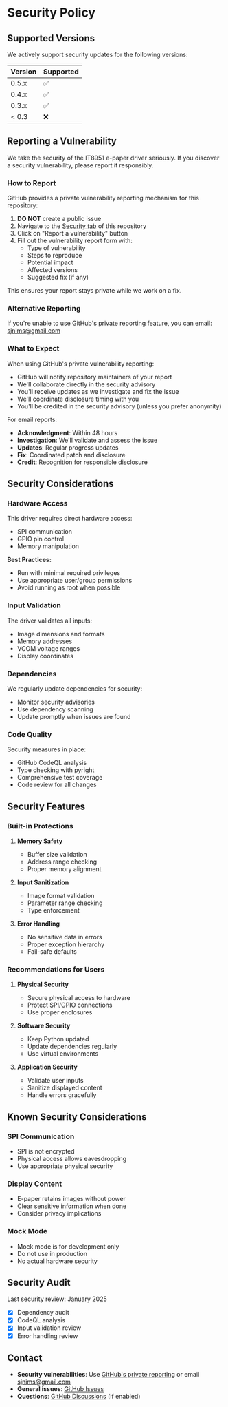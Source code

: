 # Security Policy

## Supported Versions

We actively support security updates for the following versions:

| Version | Supported          |
| ------- | ------------------ |
| 0.5.x   | :white_check_mark: |
| 0.4.x   | :white_check_mark: |
| 0.3.x   | :white_check_mark: |
| < 0.3   | :x:                |

## Reporting a Vulnerability

We take the security of the IT8951 e-paper driver seriously. If you discover a security vulnerability, please report it responsibly.

### How to Report

GitHub provides a private vulnerability reporting mechanism for this repository:

1. **DO NOT** create a public issue
2. Navigate to the [Security tab](https://github.com/sjnims/IT8951_ePaper_Py/security) of this repository
3. Click on "Report a vulnerability" button
4. Fill out the vulnerability report form with:
   - Type of vulnerability
   - Steps to reproduce
   - Potential impact
   - Affected versions
   - Suggested fix (if any)

This ensures your report stays private while we work on a fix.

### Alternative Reporting

If you're unable to use GitHub's private reporting feature, you can email: <sjnims@gmail.com>

### What to Expect

When using GitHub's private vulnerability reporting:

- GitHub will notify repository maintainers of your report
- We'll collaborate directly in the security advisory
- You'll receive updates as we investigate and fix the issue
- We'll coordinate disclosure timing with you
- You'll be credited in the security advisory (unless you prefer anonymity)

For email reports:

- **Acknowledgment**: Within 48 hours
- **Investigation**: We'll validate and assess the issue
- **Updates**: Regular progress updates
- **Fix**: Coordinated patch and disclosure
- **Credit**: Recognition for responsible disclosure

## Security Considerations

### Hardware Access

This driver requires direct hardware access:

- SPI communication
- GPIO pin control
- Memory manipulation

**Best Practices:**

- Run with minimal required privileges
- Use appropriate user/group permissions
- Avoid running as root when possible

### Input Validation

The driver validates all inputs:

- Image dimensions and formats
- Memory addresses
- VCOM voltage ranges
- Display coordinates

### Dependencies

We regularly update dependencies for security:

- Monitor security advisories
- Use dependency scanning
- Update promptly when issues are found

### Code Quality

Security measures in place:

- GitHub CodeQL analysis
- Type checking with pyright
- Comprehensive test coverage
- Code review for all changes

## Security Features

### Built-in Protections

1. **Memory Safety**
   - Buffer size validation
   - Address range checking
   - Proper memory alignment

2. **Input Sanitization**
   - Image format validation
   - Parameter range checking
   - Type enforcement

3. **Error Handling**
   - No sensitive data in errors
   - Proper exception hierarchy
   - Fail-safe defaults

### Recommendations for Users

1. **Physical Security**
   - Secure physical access to hardware
   - Protect SPI/GPIO connections
   - Use proper enclosures

2. **Software Security**
   - Keep Python updated
   - Update dependencies regularly
   - Use virtual environments

3. **Application Security**
   - Validate user inputs
   - Sanitize displayed content
   - Handle errors gracefully

## Known Security Considerations

### SPI Communication

- SPI is not encrypted
- Physical access allows eavesdropping
- Use appropriate physical security

### Display Content

- E-paper retains images without power
- Clear sensitive information when done
- Consider privacy implications

### Mock Mode

- Mock mode is for development only
- Do not use in production
- No actual hardware security

## Security Audit

Last security review: January 2025

- [x] Dependency audit
- [x] CodeQL analysis
- [x] Input validation review
- [x] Error handling review

## Contact

- **Security vulnerabilities**: Use [GitHub's private reporting](https://github.com/sjnims/IT8951_ePaper_Py/security/advisories/new) or email <sjnims@gmail.com>
- **General issues**: [GitHub Issues](https://github.com/sjnims/IT8951_ePaper_Py/issues)
- **Questions**: [GitHub Discussions](https://github.com/sjnims/IT8951_ePaper_Py/discussions) (if enabled)
